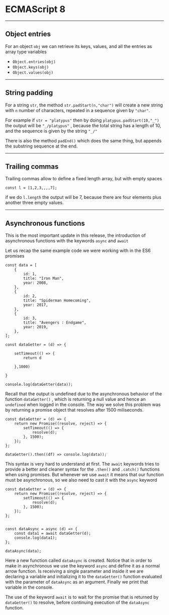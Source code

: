 # ECMAScript 8

---

## Object entries
For an object `obj` we can retrieve its keys, values, and all the entries as array type variables

- `Object.entries(obj)`
- `Object.keys(obj)`
- `Object.values(obj)`

---

## String padding
For a string `str`, the method `str.padStart(n,"char")` will create a new string with `n` number of characters, repeated in a sequence given by `"char"`.

For example if `str = "platypus"` then by doing `platypus.padStart(10,"_")` the output will be `"_/platypus"` , because the total string has a length of 10, and the sequence is given by the string `"_/"`

There is also the method `padEnd()` which does the same thing, but appends the substring sequence at the end. 

---


## Trailing commas
Trailing commas allow to define a fixed length array, but with empty spaces

```
const l = [1,2,3,,,,7];
```

if we do `l.length` the output will be 7, because there are four elements plus another three empty values. 

---

## Asynchronous functions
This is the most important update in this release, the introduction of asynchronous functions with the keywords `async` and `await`


Let us recap the same example code we were working with in the ES6 promises


```
const data = [
	{
		id: 1,
		title: "Iron Man",
		year: 2008,
	},
	{
		id: 2,
		title: "Spiderman Homecoming",
		year: 2017,
	},
	{
		id: 3,
		title: "Avengers : Endgame",
		year: 2019,
	},
];

```

```
const dataGetter = (d) => {

    setTimeout(() => {
        return d

    },1000)

}

console.log(dataGetter(data));
```

Recall that the output is undefined due to the asynchronous behavior of the function `dataGetter()` , which is returning a null value and hence an `undefined` when logged in the console. The way we solve this problem was by returning a promise object that resolves after 1500 miliseconds.

```
const dataGetter = (d) => {
	return new Promise((resolve, reject) => {
		setTimeout(() => {
			resolve(d);
		}, 1500);
	});
};

dataGetter().then((df) => console.log(data));
```

This syntax is very hard to understand at first. The `await` keywords tries to provide a better and cleaner syntax for the `.then()` and `.catch()` functions when using promises. But whenever we use `await` it means that our function must be asynchronous, so we also need to cast it with the `async` keyword

```
const dataGetter = (d) => {
	return new Promise((resolve, reject) => {
		setTimeout(() => {
			resolve(d);
		}, 1500);
	});
};


const dataAsync = async (d) => {
	const data1 = await dataGetter(d);
	console.log(data1);
};

dataAsync(data);

```

Here a new function called `dataAsync` is created. Notice that in order to make in asynchronous we use the keyword `async` and define it as a normal arrow function. Is receiving a single parameter and inside it we are declaring a variable and initializing it to the `dataGetter()` function evaluated with the parameter of `dataAsync` as an argument. Finally we print that variable in the console. 

The use of the keyword `await` is to wait for the promise that is returned by `dataGetter()` to resolve, before continuing execution of the `dataAsync` function. 


